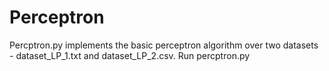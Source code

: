 # Perceptron

Percptron.py implements the basic perceptron algorithm over two datasets - dataset_LP_1.txt and dataset_LP_2.csv. 
Run percptron.py 
